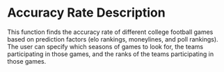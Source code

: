 # Accuracy Rate Description

This function finds the accuracy rate of different college football games based on prediction factors (elo rankings, moneylines, and poll rankings). The user can specify which seasons of games to look for, the teams participating in those games, and the ranks of the teams participating in those games. 